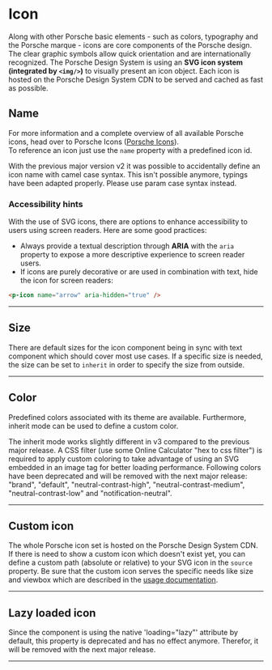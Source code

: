 # Icon

Along with other Porsche basic elements - such as colors, typography and the Porsche marque - icons are core components
of the Porsche design. The clear graphic symbols allow quick orientation and are internationally recognized. The Porsche
Design System is using an **SVG icon system (integrated by `<img/>`)** to visually present an icon object. Each icon is
hosted on the Porsche Design System CDN to be served and cached as fast as possible.

<TableOfContents></TableOfContents>

## Name

For more information and a complete overview of all available Porsche icons, head over to Porsche Icons
([Porsche Icons](https://icons.porsche.com)).  
To reference an icon just use the `name` property with a predefined icon id.

<Notification heading="Important note" state="error">
  With the previous major version v2 it was possible to accidentally define an icon name with camel case syntax. 
  This isn't possible anymore, typings have been adapted properly. Please use param case syntax instead.
</Notification>

<Playground :markup="name" :config="config"></Playground>

### <A11yIcon></A11yIcon> Accessibility hints

With the use of SVG icons, there are options to enhance accessibility to users using screen readers. Here are some good
practices:

- Always provide a textual description through **ARIA** with the `aria` property to expose a more descriptive experience
  to screen reader users.
- If icons are purely decorative or are used in combination with text, hide the icon for screen readers:

```html
<p-icon name="arrow" aria-hidden="true" />
```

---

## Size

There are default sizes for the icon component being in sync with text component which should cover most use cases. If a
specific size is needed, the size can be set to `inherit` in order to specify the size from outside.

<Playground :markup="sizeMarkup" :config="config">
  <SelectOptions v-model="size" :values="sizes" name="size"></SelectOptions>
</Playground>
    
---

## Color

Predefined colors associated with its theme are available. Furthermore, inherit mode can be used to define a custom
color.

<Notification heading="Important note" state="success">
  The inherit mode works slightly different in v3 compared to the previous major release. A CSS filter (use some Online Calculator "hex to css filter") is required to
apply custom coloring to take advantage of using an SVG embedded in an image tag for better loading performance.
</Notification>

<Notification heading="Deprecation hint" state="warning">
  Following colors have been deprecated and will be removed with the next major release:
"brand", "default", "neutral-contrast-high", "neutral-contrast-medium", "neutral-contrast-low" and "notification-neutral".
</Notification>

<Playground :markup="colorMarkup" :config="config">
  <SelectOptions v-model="color" :values="colors" name="color"></SelectOptions>
</Playground>

---

## Custom icon

The whole Porsche icon set is hosted on the Porsche Design System CDN. If there is need to show a custom icon which
doesn't exist yet, you can define a custom path (absolute or relative) to your SVG icon in the `source` property. Be
sure that the custom icon serves the specific needs like size and viewbox which are described in the
[usage documentation](components/icon/usage).

<Playground :markup="custom" :config="config"></Playground>

---

## Lazy loaded icon

<Notification heading="Deprecation hint" state="warning">
  Since the component is using the native 'loading="lazy"' attribute by default, this property is deprecated and has no effect anymore. Therefor, it will be removed with the next major release.
</Notification>

<Playground :markup="lazy" :config="config"></Playground>

---

<script lang="ts">
import Vue from 'vue';
import Component from 'vue-class-component';
import { capitalCase } from 'change-case';
import { ICONS_MANIFEST } from '@porsche-design-system/icons';
import { TEXT_SIZES } from '../text/text-size';
import { TEXT_COLORS_DEPRECATED } from '../text/text-color'; 
import { ICON_COLORS } from './icon-utils';

@Component
export default class Code extends Vue {
  config = { themeable: true };

  get name() {
    return Object.keys(ICONS_MANIFEST).map(x => `<p-icon name="${x}" aria="{ 'aria-label': '${capitalCase(x)} icon' }"></p-icon>`).join('\n');
  }

  size = 'large';
  sizes = TEXT_SIZES;
  get sizeMarkup() {
    const style = this.size === 'inherit' ? ' style="width: 96px; height: 96px;"' : '';
    return `<p-icon size="${this.size}" name="highway" aria="{ 'aria-label': 'Highway icon' }"${style}></p-icon>`
  }

  color = 'primary';
  colors = ICON_COLORS.map(item => TEXT_COLORS_DEPRECATED.includes(item) ? item + ' (deprecated)' : item);
  get colorMarkup() {
    const style = this.color === 'inherit' ? ' style="filter: invert(24%) sepia(70%) saturate(5969%) hue-rotate(316deg) brightness(102%) contrast(102%)"' : '';
    return `<p-icon name="highway" color="${this.color}" aria="{ 'aria-label': 'Highway icon' }"${style}></p-icon>`
  }

  custom =
`<p-icon source="${require('../../assets/icon-custom-kaixin.svg')}" aria="{ 'aria-label': 'Icon for social media platform Kaixin' }"></p-icon>`;

  lazy =
`<p-icon name="information" lazy="true" aria="{ 'aria-label': 'Information icon' }" />`;
}
</script>
